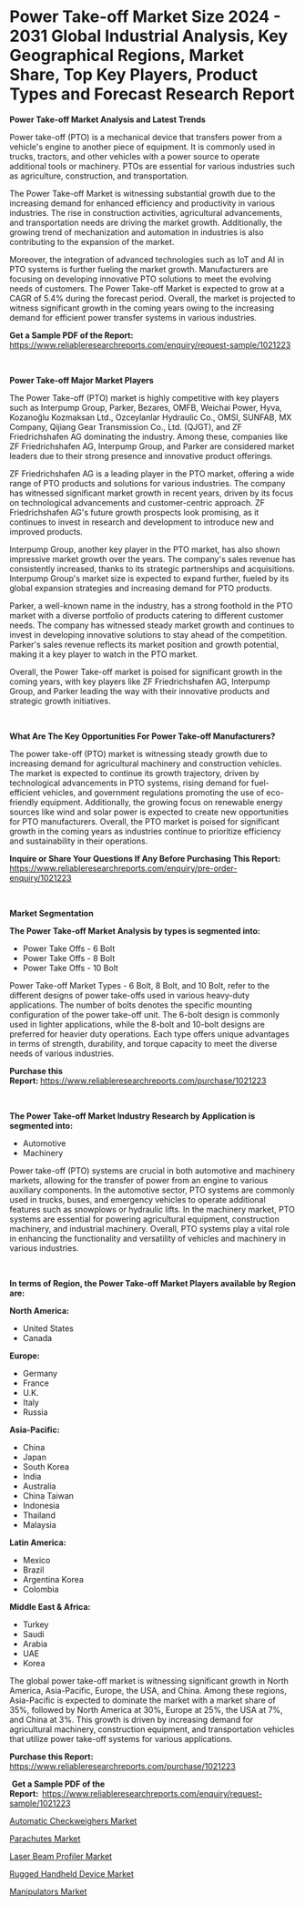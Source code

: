 <p><h1>Power Take-off Market Size 2024 - 2031 Global Industrial Analysis, Key Geographical Regions, Market Share, Top Key Players, Product Types and Forecast Research Report</h1></p><p><strong>Power Take-off Market Analysis and Latest Trends</strong></p>
<p><p>Power take-off (PTO) is a mechanical device that transfers power from a vehicle's engine to another piece of equipment. It is commonly used in trucks, tractors, and other vehicles with a power source to operate additional tools or machinery. PTOs are essential for various industries such as agriculture, construction, and transportation.</p><p>The Power Take-off Market is witnessing substantial growth due to the increasing demand for enhanced efficiency and productivity in various industries. The rise in construction activities, agricultural advancements, and transportation needs are driving the market growth. Additionally, the growing trend of mechanization and automation in industries is also contributing to the expansion of the market.</p><p>Moreover, the integration of advanced technologies such as IoT and AI in PTO systems is further fueling the market growth. Manufacturers are focusing on developing innovative PTO solutions to meet the evolving needs of customers. The Power Take-off Market is expected to grow at a CAGR of 5.4% during the forecast period. Overall, the market is projected to witness significant growth in the coming years owing to the increasing demand for efficient power transfer systems in various industries.</p></p>
<p><strong>Get a Sample PDF of the Report:&nbsp;</strong> <a href="https://www.reliableresearchreports.com/enquiry/request-sample/1021223">https://www.reliableresearchreports.com/enquiry/request-sample/1021223</a></p>
<p>&nbsp;</p>
<p><strong>Power Take-off Major Market Players</strong></p>
<p><p>The Power Take-off (PTO) market is highly competitive with key players such as Interpump Group, Parker, Bezares, OMFB, Weichai Power, Hyva, Kozanoğlu Kozmaksan Ltd., Ozceylanlar Hydraulic Co., OMSI, SUNFAB, MX Company, Qijiang Gear Transmission Co., Ltd. (QJGT), and ZF Friedrichshafen AG dominating the industry. Among these, companies like ZF Friedrichshafen AG, Interpump Group, and Parker are considered market leaders due to their strong presence and innovative product offerings.</p><p>ZF Friedrichshafen AG is a leading player in the PTO market, offering a wide range of PTO products and solutions for various industries. The company has witnessed significant market growth in recent years, driven by its focus on technological advancements and customer-centric approach. ZF Friedrichshafen AG's future growth prospects look promising, as it continues to invest in research and development to introduce new and improved products.</p><p>Interpump Group, another key player in the PTO market, has also shown impressive market growth over the years. The company's sales revenue has consistently increased, thanks to its strategic partnerships and acquisitions. Interpump Group's market size is expected to expand further, fueled by its global expansion strategies and increasing demand for PTO products.</p><p>Parker, a well-known name in the industry, has a strong foothold in the PTO market with a diverse portfolio of products catering to different customer needs. The company has witnessed steady market growth and continues to invest in developing innovative solutions to stay ahead of the competition. Parker's sales revenue reflects its market position and growth potential, making it a key player to watch in the PTO market.</p><p>Overall, the Power Take-off market is poised for significant growth in the coming years, with key players like ZF Friedrichshafen AG, Interpump Group, and Parker leading the way with their innovative products and strategic growth initiatives.</p></p>
<p>&nbsp;</p>
<p><strong>What Are The Key Opportunities For Power Take-off Manufacturers?</strong></p>
<p><p>The power take-off (PTO) market is witnessing steady growth due to increasing demand for agricultural machinery and construction vehicles. The market is expected to continue its growth trajectory, driven by technological advancements in PTO systems, rising demand for fuel-efficient vehicles, and government regulations promoting the use of eco-friendly equipment. Additionally, the growing focus on renewable energy sources like wind and solar power is expected to create new opportunities for PTO manufacturers. Overall, the PTO market is poised for significant growth in the coming years as industries continue to prioritize efficiency and sustainability in their operations.</p></p>
<p><strong>Inquire or Share Your Questions If Any Before Purchasing This Report:</strong> <a href="https://www.reliableresearchreports.com/enquiry/pre-order-enquiry/1021223">https://www.reliableresearchreports.com/enquiry/pre-order-enquiry/1021223</a></p>
<p>&nbsp;</p>
<p><strong>Market Segmentation</strong></p>
<p><strong>The Power Take-off Market Analysis by types is segmented into:</strong></p>
<p><ul><li>Power Take Offs - 6 Bolt</li><li>Power Take Offs - 8 Bolt</li><li>Power Take Offs - 10 Bolt</li></ul></p>
<p><p>Power Take-off Market Types - 6 Bolt, 8 Bolt, and 10 Bolt, refer to the different designs of power take-offs used in various heavy-duty applications. The number of bolts denotes the specific mounting configuration of the power take-off unit. The 6-bolt design is commonly used in lighter applications, while the 8-bolt and 10-bolt designs are preferred for heavier duty operations. Each type offers unique advantages in terms of strength, durability, and torque capacity to meet the diverse needs of various industries.</p></p>
<p><strong>Purchase this Report:&nbsp;</strong><a href="https://www.reliableresearchreports.com/purchase/1021223">https://www.reliableresearchreports.com/purchase/1021223</a></p>
<p>&nbsp;</p>
<p><strong>The Power Take-off Market Industry Research by Application is segmented into:</strong></p>
<p><ul><li>Automotive</li><li>Machinery</li></ul></p>
<p><p>Power take-off (PTO) systems are crucial in both automotive and machinery markets, allowing for the transfer of power from an engine to various auxiliary components. In the automotive sector, PTO systems are commonly used in trucks, buses, and emergency vehicles to operate additional features such as snowplows or hydraulic lifts. In the machinery market, PTO systems are essential for powering agricultural equipment, construction machinery, and industrial machinery. Overall, PTO systems play a vital role in enhancing the functionality and versatility of vehicles and machinery in various industries.</p></p>
<p>&nbsp;</p>
<p><strong>In terms of Region, the Power Take-off Market Players available by Region are:</strong></p>
<p>
    <p> <strong> North America: </strong>
        <ul>
            <li>United States</li>
            <li>Canada</li>
        </ul>
        </p> 
    <p> <strong> Europe: </strong>
        <ul>
            <li>Germany</li>
            <li>France</li>
            <li>U.K.</li>
            <li>Italy</li>
            <li>Russia</li>
        </ul>
        </p> 
    <p> <strong> Asia-Pacific: </strong>
        <ul>
            <li>China</li>
            <li>Japan</li>
            <li>South Korea</li>
            <li>India</li>
            <li>Australia</li>
            <li>China Taiwan</li>
            <li>Indonesia</li>
            <li>Thailand</li>
            <li>Malaysia</li>
        </ul>
        </p> 
    <p> <strong> Latin America: </strong>
        <ul>
            <li>Mexico</li>
            <li>Brazil</li>
            <li>Argentina Korea</li>
            <li>Colombia</li>
        </ul>
        </p> 
    <p> <strong> Middle East & Africa: </strong>
        <ul>
            <li>Turkey</li>
            <li>Saudi</li>
            <li>Arabia</li>
            <li>UAE</li>
            <li>Korea</li>
        </ul>
    </p>
    </p>
<p><p>The global power take-off market is witnessing significant growth in North America, Asia-Pacific, Europe, the USA, and China. Among these regions, Asia-Pacific is expected to dominate the market with a market share of 35%, followed by North America at 30%, Europe at 25%, the USA at 7%, and China at 3%. This growth is driven by increasing demand for agricultural machinery, construction equipment, and transportation vehicles that utilize power take-off systems for various applications.</p></p>
<p><strong>Purchase this Report: </strong><a href="https://www.reliableresearchreports.com/purchase/1021223">https://www.reliableresearchreports.com/purchase/1021223</a></p>
<p>&nbsp;<strong>Get a Sample PDF of the Report:&nbsp;&nbsp;</strong><a href="https://www.reliableresearchreports.com/enquiry/request-sample/1021223">https://www.reliableresearchreports.com/enquiry/request-sample/1021223</a></p>
<p><strong></strong></p>
<p><p><a href="https://medium.com/@madiemoore67546/automatic-checkweighers-market-insight-market-trends-growth-forecasted-from-2024-to-2031-ea03dd7c5f83">Automatic Checkweighers Market</a></p><p><a href="https://medium.com/@madiemoore67546/parachutes-market-furnishes-information-on-market-share-market-trends-and-market-growth-bb49cb12f0d9">Parachutes Market</a></p><p><a href="https://medium.com/@madiemoore67546/laser-beam-profiler-market-exploring-market-share-market-trends-and-future-growth-24a631645f0e">Laser Beam Profiler Market</a></p><p><a href="https://medium.com/@madiemoore67546/rugged-handheld-device-market-size-cagr-trends-2024-2030-cae808607df5">Rugged Handheld Device Market</a></p><p><a href="https://medium.com/@madiemoore67546/manipulators-market-size-market-outlook-and-market-forecast-2024-to-2031-63072e60664a">Manipulators Market</a></p></p>